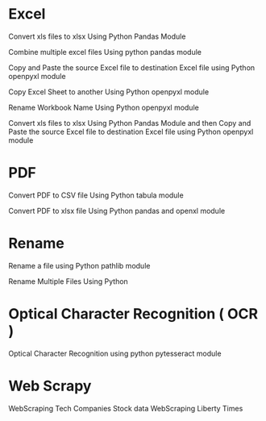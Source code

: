 # Excel
Convert xls files to xlsx Using Python Pandas Module

Combine multiple excel files Using python pandas module

Copy and Paste the source Excel file to destination Excel file using Python openpyxl module

Copy Excel Sheet to another Using Python openpyxl module

Rename Workbook Name Using Python openpyxl module

Convert xls files to xlsx Using Python Pandas Module and then Copy and Paste the source Excel file to destination Excel file using Python openpyxl module

# PDF 
Convert PDF to CSV file Using Python tabula module

Convert PDF to xlsx file Using Python pandas and openxl module

# Rename
Rename a file using Python pathlib module

Rename Multiple Files Using Python

# Optical Character Recognition ( OCR )
Optical Character Recognition using python pytesseract module

# Web Scrapy
WebScraping Tech Companies Stock data
WebScraping Liberty Times
